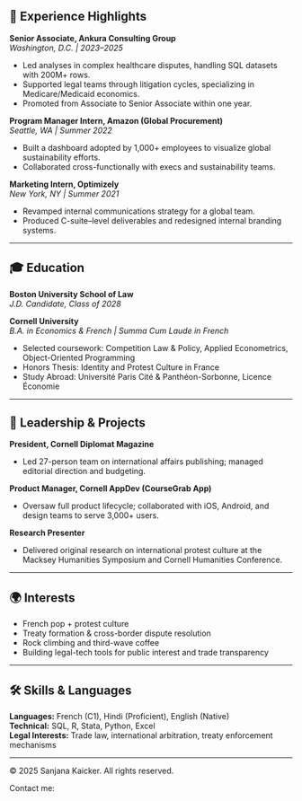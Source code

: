 ## 💼 Experience Highlights

**Senior Associate, Ankura Consulting Group**  
*Washington, D.C. | 2023–2025*  
- Led analyses in complex healthcare disputes, handling SQL datasets with 200M+ rows.  
- Supported legal teams through litigation cycles, specializing in Medicare/Medicaid economics.  
- Promoted from Associate to Senior Associate within one year.

**Program Manager Intern, Amazon (Global Procurement)**  
*Seattle, WA | Summer 2022*  
- Built a dashboard adopted by 1,000+ employees to visualize global sustainability efforts.  
- Collaborated cross-functionally with execs and sustainability teams.

**Marketing Intern, Optimizely**  
*New York, NY | Summer 2021*  
- Revamped internal communications strategy for a global team.  
- Produced C-suite–level deliverables and redesigned internal branding systems.

---

## 🎓 Education

**Boston University School of Law**  
*J.D. Candidate, Class of 2028*

**Cornell University**  
*B.A. in Economics & French | Summa Cum Laude in French*
- Selected coursework: Competition Law & Policy, Applied Econometrics, Object-Oriented Programming  
- Honors Thesis: Identity and Protest Culture in France  
- Study Abroad: Université Paris Cité & Panthéon-Sorbonne, Licence Économie

---

## 📍 Leadership & Projects

**President, Cornell Diplomat Magazine**  
- Led 27-person team on international affairs publishing; managed editorial direction and budgeting.

**Product Manager, Cornell AppDev (CourseGrab App)**  
- Oversaw full product lifecycle; collaborated with iOS, Android, and design teams to serve 3,000+ users.

**Research Presenter**  
- Delivered original research on international protest culture at the Macksey Humanities Symposium and Cornell Humanities Conference.

---

## 🌍 Interests

- French pop + protest culture  
- Treaty formation & cross-border dispute resolution  
- Rock climbing and third-wave coffee  
- Building legal-tech tools for public interest and trade transparency

---

## 🛠️ Skills & Languages

**Languages:** French (C1), Hindi (Proficient), English (Native)  
**Technical:** SQL, R, Stata, Python, Excel  
**Legal Interests:** Trade law, international arbitration, treaty enforcement mechanisms

---

© 2025 Sanjana Kaicker. All rights reserved.

Contact me:
<div class="contact-icons">
  <a href="mailto:sanjana.kaicker@gmail.com" title="Email" class="icon-email">
    <i class="fas fa-envelope"></i>
  </a>
  <a href="https://linkedin.com/in/sanjanakaicker" title="LinkedIn" class="icon-linkedin">
    <i class="fab fa-linkedin"></i>
  </a>
  <a href="https://github.com/skaicker" title="GitHub" class="icon-github">
    <i class="fab fa-github"></i>
  </a>
</div>
